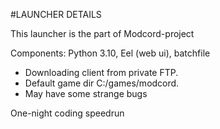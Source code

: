 #LAUNCHER DETAILS

This launcher is the part of Modcord-project

Components: Python 3.10, Eel (web ui), batchfile 

- Downloading client from private FTP.
- Default game dir C:/games/modcord.
- May have some strange bugs

One-night coding speedrun 
